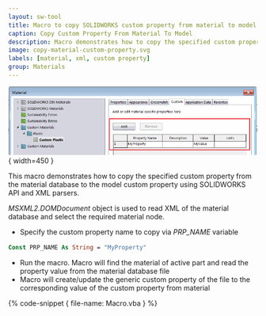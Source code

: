 ```yaml
---
layout: sw-tool
title: Macro to copy SOLIDWORKS custom property from material to model
caption: Copy Custom Property From Material To Model
description: Macro demonstrates how to copy the specified custom property from the material database to the model custom property using SOLIDWORKS API and XML parsers
image: copy-material-custom-property.svg
labels: [material, xml, custom property]
group: Materials
---
```

![Custom property in the material](material-custom-property.png){ width=450 }

This macro demonstrates how to copy the specified custom property from the material database to the model custom property using SOLIDWORKS API and XML parsers.

*MSXML2.DOMDocument* object is used to read XML of the material database and select the required material node.

* Specify the custom property name to copy via *PRP_NAME* variable

~~~ vb
Const PRP_NAME As String = "MyProperty"
~~~

* Run the macro. Macro will find the material of active part and read the property value from the material database file
* Macro will create/update the generic custom property of the file to the corresponding value of the custom property from material

{% code-snippet { file-name: Macro.vba } %}
